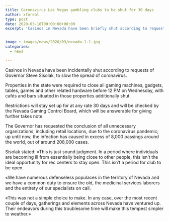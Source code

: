 ```yaml
---
title: Coronavirus Las Vegas gambling clubs to be shut for 30 days
author: xforeal 
type: post
date: 2020-03-18T00:00:00+00:00
excerpt: 'Casinos in Nevada have been briefly shut according to requests of Governor Steve Sisolak, to slow the spread of coronavirus '


image : images/news/2020/03/nevada-1-1.jpg
categories:
  - news

---
```

Casinos in Nevada have been incidentally shut according to requests of Governor Steve Sisolak, to slow the spread of coronavirus. 

Properties in the state were required to close all gaming machines, gadgets, tables, games and other related hardware before 12 PM on Wednesday, with cafés and bars situated in those properties additionally shut. 

Restrictions will stay set up for at any rate 30 days and will be checked by the Nevada Gaming Control Board, which will be answerable for giving further takes note. 

The Governor has requested the conclusion of all unnecessary organizations, including retail locations, due to the coronavirus pandemic; up until now, the infection has caused in excess of 8,000 passings around the world, out of around 208,000 cases. 

Sisolak stated: &#171;This is just sound judgment. In a period where individuals are becoming ill from essentially being close to other people, this isn&#8217;t the ideal opportunity for rec centers to stay open. This isn&#8217;t a period for club to be open. 

&#171;We have numerous defenseless populaces in the territory of Nevada and we have a common duty to ensure the old, the medicinal services laborers and the entirety of our specialists on call. 

&#171;This was not a simple choice to make. In any case, over the most recent couple of days, gatherings and elements across Nevada have ventured up. Their endeavors during this troublesome time will make this tempest simpler to weather.&#187;